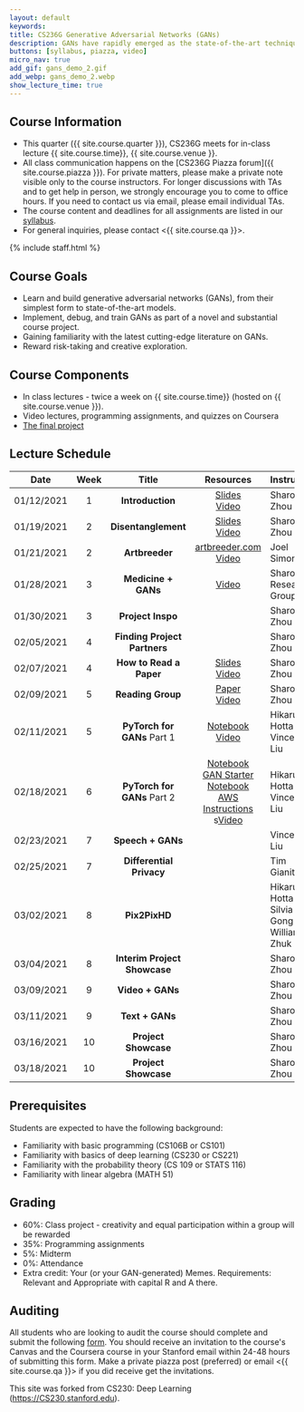 ```yaml
---
layout: default
keywords:
title: CS236G Generative Adversarial Networks (GANs)
description: GANs have rapidly emerged as the state-of-the-art technique in realistic image generation. Its applications span realistic image editing that is omnipresent in popular app filters, enabling tumor classification under low data schemes in medicine, and visualizing realistic scenarios of climate change destruction. You'll also get to examine key challenges of GANs today, including reliable evaluation, inherent biases, and training stability. After this course, students should be familiar with GANs and the broader generative models and machine learning contexts in which these models are situated. 
buttons: [syllabus, piazza, video]
micro_nav: true
add_gif: gans_demo_2.gif
add_webp: gans_demo_2.webp
show_lecture_time: true
---
```


## Course Information
- This quarter ({{ site.course.quarter }}), CS236G meets for in-class lecture {{ site.course.time}}, {{ site.course.venue }}.
- All class communication happens on the [CS236G Piazza forum]({{ site.course.piazza }}). For private matters, please make a private note visible only to the course instructors. For longer discussions with TAs and to get help in person, we strongly encourage you to come to office hours. If you need to contact us via email, please email individual TAs.
- The course content and deadlines for all assignments are listed in our [syllabus](/syllabus).
- For general inquiries, please contact <{{ site.course.qa }}>.

<!-- Course Staff -->
{% include staff.html %}


## Course Goals
- Learn and build generative adversarial networks (GANs), from their simplest form to state-of-the-art models. 
- Implement, debug, and train GANs as part of a novel and substantial course project.
- Gaining familiarity with the latest cutting-edge literature on GANs.
- Reward risk-taking and creative exploration.

## Course Components
* In class lectures - twice a week on {{ site.course.time}} (hosted on {{ site.course.venue }}). 
* Video lectures, programming assignments, and quizzes on Coursera
* [The final project](/project)

## Lecture Schedule <a name="table"></a>

| Date | Week | Title |     Resources    | Instructor |
|------|:----:|:-----:|:----------------:|------------|
| 01/12/2021 | 1 | **Introduction** | [Slides](https://drive.google.com/file/d/1Hm_EOtZm94C9OARpkfeALd7pLmp3B9_5/view?usp=sharing)<br /> [Video](https://stanford-pilot.hosted.panopto.com/Panopto/Pages/Viewer.aspx?id=37811af7-b22c-417a-85d0-acae01804b1a) |Sharon Zhou |
| 01/19/2021 | 2 | **Disentanglement** | [Slides](https://drive.google.com/file/d/1PdxqnUtSjwXZS3R-eK3T67IpUVbqup0l/view?usp=sharing)<br />[Video](https://stanford-pilot.hosted.panopto.com/Panopto/Pages/Viewer.aspx?id=f463c8e0-bc3a-4e41-9118-acb5017eb6c7) | Sharon Zhou |
| 01/21/2021 | 2 | **Artbreeder** | [artbreeder.com](https://www.artbreeder.com/)<br />[Video](https://stanford-pilot.hosted.panopto.com/Panopto/Pages/Viewer.aspx?id=856ca6b4-3ad2-4109-a8dd-acb800013d58) | Joel Simon |
| 01/28/2021 | 3 | **Medicine + GANs** | [Video](https://stanford-pilot.hosted.panopto.com/Panopto/Pages/Viewer.aspx?id=aa7885c2-d78e-4aab-944a-acbd00112be0) | Sharon's Research Group |
| 01/30/2021 | 3 | **Project Inspo** | | Sharon Zhou |
| 02/05/2021 | 4 | **Finding Project Partners** | | Sharon Zhou |
| 02/07/2021 | 4 | **How to Read a Paper** | [Slides](https://drive.google.com/file/d/1sV_wVEYQIQk4UVjkFZbka33z8KJONuUU/view?usp=sharing)<br />[Video](https://stanford-pilot.hosted.panopto.com/Panopto/Pages/Viewer.aspx?id=34486a24-962c-44ab-8aac-acc5017c7ad5) | Sharon Zhou |
| 02/09/2021 | 5 | **Reading Group** | [Paper](https://arxiv.org/abs/2007.15646)<br />[Video](https://stanford-pilot.hosted.panopto.com/Panopto/Pages/Viewer.aspx?id=9ac03b9a-6219-4270-bde5-acca01843fc4) | Sharon Zhou |
| 02/11/2021 | 5 | **PyTorch for GANs** Part 1 | [Notebook](https://colab.research.google.com/drive/1YkPs4N886UIeIKULWUidmRlqg67OddNd?usp=sharing)<br />[Video](https://stanford-pilot.hosted.panopto.com/Panopto/Pages/Viewer.aspx?id=63d07b90-5790-4fd7-a891-accc0182bae6) | Hikaru Hotta<br />Vincent Liu |
| 02/18/2021 | 6 | **PyTorch for GANs** Part 2 | [Notebook](https://colab.research.google.com/drive/1_V9KhDwM0x9cNzMarF7Yd6IJoUHhIkPo?usp=sharing)<br />[GAN Starter Notebook](https://colab.research.google.com/drive/1q2eX8jY4269ITK48OAA14d-qARcGoEAo?usp=sharing)<br />[AWS Instructions](https://docs.google.com/document/d/1JvNcl8WXPGt5rPqWYlIcIePd_ov0FveXyGZlXn3Vc2Y/edit?usp=sharing)<br />s[Video](https://stanford-pilot.hosted.panopto.com/Panopto/Pages/Viewer.aspx?id=d61a4316-f7bd-47d3-9473-acd3018728f1) | Hikaru Hotta<br />Vincent Liu |
| 02/23/2021 | 7 | **Speech + GANs** | | Vincent Liu |
| 02/25/2021 | 7 | **Differential Privacy** | | Tim Gianitsos |
| 03/02/2021 | 8 | **Pix2PixHD** | | Hikaru Hotta<br />Silvia Gong<br />William Zhuk |
| 03/04/2021 | 8 | **Interim Project Showcase** | | Sharon Zhou |
| 03/09/2021 | 9 | **Video + GANs** | | Sharon Zhou |
| 03/11/2021 | 9 | **Text + GANs** | | Sharon Zhou |
| 03/16/2021 | 10 | **Project Showcase** | | Sharon Zhou |
| 03/18/2021 | 10 | **Project Showcase** | | Sharon Zhou |

## Prerequisites
Students are expected to have the following background:
 * Familiarity with basic programming (CS106B or CS101)
 * Familiarity with basics of deep learning (CS230 or CS221)
 * Familiarity with the probability theory (CS 109 or STATS 116)
 * Familiarity with linear algebra (MATH 51)

## Grading
 
* 60%: Class project - creativity and equal participation within a group will be rewarded
* 35%: Programming assignments
* 5%: Midterm
* 0%: Attendance
* Extra credit: Your (or your GAN-generated) Memes. Requirements: Relevant and Appropriate with capital R and A there.

## Auditing

All students who are looking to audit the course should complete and submit the following [form](https://forms.gle/bynot3sy8smWKf2V8). You should receive an invitation to the course's Canvas and the Coursera course in your Stanford email within 24-48 hours of submitting this form. Make a private piazza post (preferred) or email <{{ site.course.qa }}> if you did receive get the invitations.

This site was forked from CS230: Deep Learning (https://CS230.stanford.edu).
